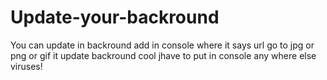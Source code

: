 # Update-your-backround
You can update in backround add in console where it says url go to jpg or png or gif it update backround cool jhave to put in console any where else viruses!
